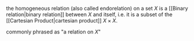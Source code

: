 the homogeneous relation (also called endorelation) on a set $X$ is a [[Binary relation|binary relation]] between $X$ and itself, i.e. it is a subset of the [[Cartesian Product|cartesian product]] $X\times X$.

commonly phrased as "a relation on $X$"

